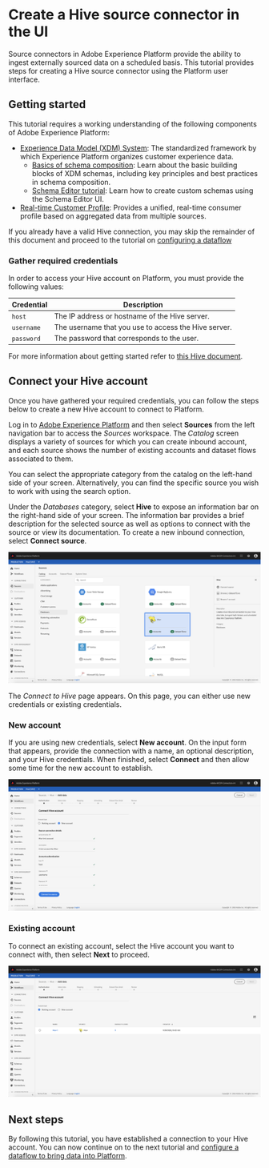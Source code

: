 # Create a Hive source connector in the UI

Source connectors in Adobe Experience Platform provide the ability to ingest externally sourced data on a scheduled basis. This tutorial provides steps for creating a Hive source connector using the Platform user interface.

## Getting started

This tutorial requires a working understanding of the following components of Adobe Experience Platform:

-   [Experience Data Model (XDM) System](https://docs.adobe.com/content/help/en/experience-platform/xdm/home.html): The standardized framework by which Experience Platform organizes customer experience data.
    -   [Basics of schema composition](https://docs.adobe.com/content/help/en/experience-platform/xdm/schema/composition.html): Learn about the basic building blocks of XDM schemas, including key principles and best practices in schema composition.
    -   [Schema Editor tutorial](https://docs.adobe.com/content/help/en/experience-platform/xdm/tutorials/create-schema-ui.html): Learn how to create custom schemas using the Schema Editor UI.
-   [Real-time Customer Profile](https://docs.adobe.com/content/help/en/experience-platform/profile/home.html): Provides a unified, real-time consumer profile based on aggregated data from multiple sources.

If you already have a valid Hive connection, you may skip the remainder of this document and proceed to the tutorial on [configuring a dataflow](./configure-dataflow.md)

### Gather required credentials

In order to access your Hive account on Platform, you must provide the following values:

| Credential | Description |
| ---------- | ----------- |
| `host` | The IP address or hostname of the Hive server. |
| `username` | The username that you use to access the Hive server. |
| `password` | The password that corresponds to the user. |

For more information about getting started refer to [this Hive document](https://cwiki.apache.org/confluence/display/Hive/Tutorial#Tutorial-GettingStarted).

## Connect your Hive account

Once you have gathered your required credentials, you can follow the steps below to create a new Hive account to connect to Platform.

Log in to <a href="https://platform.adobe.com" target="_blank">Adobe Experience Platform</a> and then select **Sources** from the left navigation bar to access the *Sources* workspace. The *Catalog* screen displays a variety of sources for which you can create inbound account, and each source shows the number of existing accounts and dataset flows associated to them.

You can select the appropriate category from the catalog on the left-hand side of your screen. Alternatively, you can find the specific source you wish to work with using the search option.

Under the *Databases* category, select **Hive** to expose an information bar on the right-hand side of your screen. The information bar provides a brief description for the selected source as well as options to connect with the source or view its documentation. To create a new inbound connection, select **Connect source**.

![catalog](./images/hive/catalog.png)

The *Connect to Hive* page appears. On this page, you can either use new credentials or existing credentials.

### New account

If you are using new credentials, select **New account**. On the input form that appears, provide the connection with a name, an optional description, and your Hive credentials. When finished, select **Connect** and then allow some time for the new account to establish.

![connect](./images/hive/new.png)

### Existing account

To connect an existing account, select the Hive account you want to connect with, then select **Next** to proceed.

![existing](./images/hive/existing.png)

## Next steps

By following this tutorial, you have established a connection to your Hive account. You can now continue on to the next tutorial and [configure a dataflow to bring data into Platform](./configure-dataflow.md).